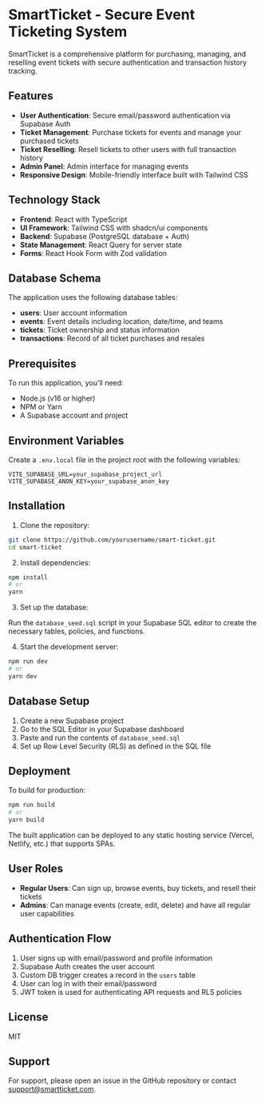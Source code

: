 
# SmartTicket - Secure Event Ticketing System

SmartTicket is a comprehensive platform for purchasing, managing, and reselling event tickets with secure authentication and transaction history tracking.

## Features

- **User Authentication**: Secure email/password authentication via Supabase Auth
- **Ticket Management**: Purchase tickets for events and manage your purchased tickets
- **Ticket Reselling**: Resell tickets to other users with full transaction history
- **Admin Panel**: Admin interface for managing events
- **Responsive Design**: Mobile-friendly interface built with Tailwind CSS

## Technology Stack

- **Frontend**: React with TypeScript
- **UI Framework**: Tailwind CSS with shadcn/ui components
- **Backend**: Supabase (PostgreSQL database + Auth)
- **State Management**: React Query for server state
- **Forms**: React Hook Form with Zod validation

## Database Schema

The application uses the following database tables:

- **users**: User account information
- **events**: Event details including location, date/time, and teams
- **tickets**: Ticket ownership and status information
- **transactions**: Record of all ticket purchases and resales

## Prerequisites

To run this application, you'll need:

- Node.js (v16 or higher)
- NPM or Yarn
- A Supabase account and project

## Environment Variables

Create a `.env.local` file in the project root with the following variables:

```
VITE_SUPABASE_URL=your_supabase_project_url
VITE_SUPABASE_ANON_KEY=your_supabase_anon_key
```

## Installation

1. Clone the repository:

```bash
git clone https://github.com/yourusername/smart-ticket.git
cd smart-ticket
```

2. Install dependencies:

```bash
npm install
# or
yarn
```

3. Set up the database:

Run the `database_seed.sql` script in your Supabase SQL editor to create the necessary tables, policies, and functions.

4. Start the development server:

```bash
npm run dev
# or
yarn dev
```

## Database Setup

1. Create a new Supabase project
2. Go to the SQL Editor in your Supabase dashboard
3. Paste and run the contents of `database_seed.sql`
4. Set up Row Level Security (RLS) as defined in the SQL file

## Deployment

To build for production:

```bash
npm run build
# or
yarn build
```

The built application can be deployed to any static hosting service (Vercel, Netlify, etc.) that supports SPAs.

## User Roles

- **Regular Users**: Can sign up, browse events, buy tickets, and resell their tickets
- **Admins**: Can manage events (create, edit, delete) and have all regular user capabilities

## Authentication Flow

1. User signs up with email/password and profile information
2. Supabase Auth creates the user account
3. Custom DB trigger creates a record in the `users` table
4. User can log in with their email/password
5. JWT token is used for authenticating API requests and RLS policies

## License

MIT

## Support

For support, please open an issue in the GitHub repository or contact support@smartticket.com.
